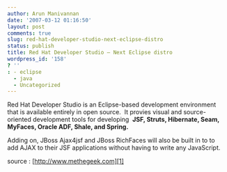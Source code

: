 ```yaml
---
author: Arun Manivannan
date: '2007-03-12 01:16:50'
layout: post
comments: true
slug: red-hat-developer-studio-next-eclipse-distro
status: publish
title: Red Hat Developer Studio — Next Eclipse distro
wordpress_id: '158'
? ''
: - eclipse
  - java
  - Uncategorized
---
```


Red Hat Developer Studio is an Eclipse-based development environment that is
available entirely in open source.  It provies visual and source-oriented
development tools for developing  **JSF, Struts, Hibernate, Seam, MyFaces,
Oracle ADF, Shale, and Spring.**

Adding on, JBoss Ajax4jsf and JBoss RichFaces will also be built in to to add
AJAX to their JSF applications without having to write any JavaScript.

source : [http://www.methegeek.com][1]

   [1]: http://www.methegeek.com/?p=21

